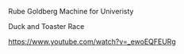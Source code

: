 Rube Goldberg Machine for Univeristy

Duck and Toaster Race

https://www.youtube.com/watch?v=_ewoEQFEURg

